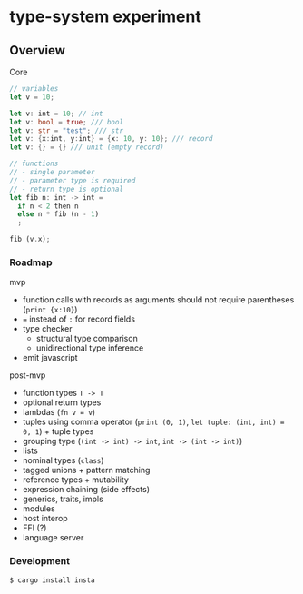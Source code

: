 # type-system experiment

## Overview

Core

```rust
// variables
let v = 10;

let v: int = 10; // int
let v: bool = true; /// bool
let v: str = "test"; /// str
let v: {x:int, y:int} = {x: 10, y: 10}; /// record
let v: {} = {} /// unit (empty record)

// functions
// - single parameter
// - parameter type is required
// - return type is optional
let fib n: int -> int =
  if n < 2 then n
  else n * fib (n - 1)
  ;

fib (v.x);
```

### Roadmap

mvp

- function calls with records as arguments should not require parentheses (`print {x:10}`)
- `=` instead of `:` for record fields
- type checker
  - structural type comparison
  - unidirectional type inference
- emit javascript

post-mvp

- function types `T -> T`
- optional return types
- lambdas (`fn v = v`)
- tuples using comma operator (`print (0, 1)`, `let tuple: (int, int) = 0, 1`) + tuple types
- grouping type (`(int -> int) -> int`, `int -> (int -> int)`)
- lists
- nominal types (`class`)
- tagged unions + pattern matching
- reference types + mutability
- expression chaining (side effects)
- generics, traits, impls
- modules
- host interop
- FFI (?)
- language server

### Development

```
$ cargo install insta
```
